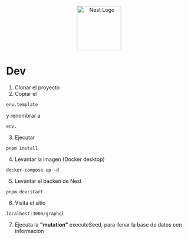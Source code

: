 <p align="center">
  <a href="http://nestjs.com/" target="blank"><img src="https://nestjs.com/img/logo-small.svg" width="120" alt="Nest Logo" /></a>
</p>


# Dev 

1. Clonar el proyecto
2. Copiar el 
```
env.template
``` 
y renombrar a 
```
env.
```
3. Ejecutar 
```
pnpm install
```
4. Levantar la imagen (Docker desktop) 
```
docker-compose up -d
```
5. Levantar el backen de Nest 
```
pnpm dev:start
```
6. Visita el sitio 
```
localhost:3000/graphql
```
7. Ejecuta la __"mutation"__ executeSeed, para llenar la base de datos con informacion